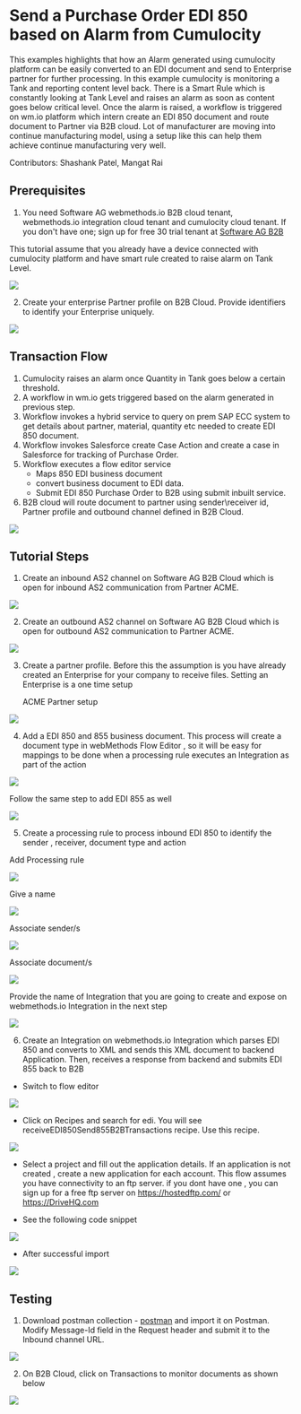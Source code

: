 # Send a Purchase Order EDI 850 based on Alarm from Cumulocity

This examples highlights that how an Alarm generated using cumulocity platform can be easily converted to an EDI document and send to Enterprise partner for further processing. In this example cumulocity is monitoring a Tank and reporting content level back. There is a Smart Rule which is constantly looking at Tank Level and raises an alarm as soon as content goes below critical level. Once the alarm is raised, a workflow is triggered on wm.io platform which intern create an EDI 850 document and route document to Partner via B2B cloud. Lot of manufacturer are moving into continue manufacturing model, using a setup like this can help them achieve continue manufacturing very well.

Contributors: Shashank Patel, Mangat Rai


## Prerequisites
1. You need Software AG webmethods.io B2B cloud tenant, webmethods.io integration cloud tenant and cumulocity cloud tenant. If you don't have one; sign up for free 30 trial tenant at [Software AG B2B](https://signup.softwareag.cloud/#/?product=b2b)

This tutorial assume that you already have a device connected with cumulocity platform and have smart rule created to raise alarm on Tank Level.

![](images/B2BLandingPage.png)

2. Create your enterprise Partner profile on B2B Cloud. Provide identifiers to identify your Enterprise uniquely.

![](images/MyEnterprise.png)

## Transaction Flow
1. Cumulocity raises an alarm once Quantity in Tank goes below a certain threshold.
2. A workflow in wm.io gets triggered based on the alarm generated in previous step.
3. Workflow invokes a hybrid service to query on prem SAP ECC system to get details about partner, material, quantity etc needed to create EDI 850 document.
4. Workflow invokes Salesforce create Case Action and create a case in Salesforce for tracking of Purchase Order.
5. Workflow executes a flow editor service
	- Maps 850 EDI business document
	- convert business document to EDI data.
	- Submit EDI 850 Purchase Order to B2B using submit inbuilt service. 
6. B2B cloud will route document to partner using sender\receiver id, Partner profile and outbound channel defined in B2B Cloud.

![](images/EDIFlow.png)


## Tutorial Steps
1. Create an inbound AS2 channel on Software AG B2B Cloud which is open for inbound AS2 communication from Partner ACME.

![](images/as2INChannel.png)

2. Create an outbound AS2 channel on Software AG B2B Cloud which is open for outbound AS2 communication to Partner ACME.

![](images/outChannel.png)

3. Create a partner profile. Before this the assumption is you have already created an Enterprise for your company to receive files. Setting an Enterprise is a one time setup

	ACME Partner setup
	
![](images/addpartner.png)

4. Add a EDI 850 and 855 business document. This process will create a document type in webMethods Flow Editor , so it will be easy for mappings to be done when a processing rule executes an Integration as part of the action

![](images/addbusinessdocument.png)

Follow the same step to add EDI 855 as well

![](images/addEDI850.png)


5. Create a processing rule to process inbound EDI 850 to identify the sender , receiver, document type and action

Add Processing rule

![](images/processingRule.png)

Give a name

![](images/addProcessingrule1.png)

Associate sender/s

![](images/addProcessingrule2.png)

Associate document/s

![](images/addProcessingrule3.png)

Provide the name of Integration that you are going to create and expose on webmethods.io Integration in the next step

![](images/addProcessingrule4.png)


6. Create an Integration on webmethods.io Integration which parses EDI 850 and converts to XML and sends this XML document to backend Application. Then, receives a response from backend and submits EDI 855 back to B2B

- Switch to flow editor

![](images/FlowEditor.png)

- Click on Recipes and search for edi. You will see receiveEDI850Send855B2BTransactions recipe. Use this recipe.

![](images/recipe_edi.png)

- Select a project and fill out the application details. If an application is not created , create a new application for each account. This flow assumes you have connectivity to an ftp server. if you dont have one , you can sign up for a free ftp server on https://hostedftp.com/ or https://DriveHQ.com

- See the following code snippet

![](images/recipe.png)

- After successful import

![](images/receiveEDI850Integration.png)

## Testing

1. Download postman collection - [postman](B2B%20wm.io.postman_collection.json) and import it on Postman. Modify Message-Id field in the Request header and submit it to the Inbound channel URL.

![](images/postman.png)

2. On B2B Cloud, click on Transactions to monitor documents as shown below

![](images/b2btransactions.png)